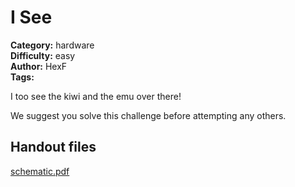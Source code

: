 # I See

**Category:** hardware  
**Difficulty:** easy  
**Author:** HexF  
**Tags:**  

I too see the kiwi and the emu over there!

We suggest you solve this challenge before attempting any others.

## Handout files

[schematic.pdf](./Publish/schematic.pdf)
